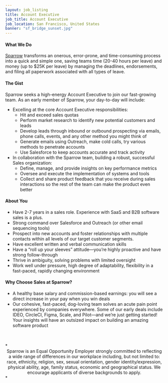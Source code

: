 ```yaml
---
layout: job_listing
title: Account Executive
job_title: Account Executive
job_location: San Francisco, United States
banner: "sf_bridge_sunset.jpg"
---
```


#### What We Do

[Sparrow](https://trysparrow.com/careers) transforms an onerous, error-prone, and time-consuming process into a quick and simple one, saving teams time (20-40 hours per leave) and money (up to $25K per leave) by managing the deadlines, endorsements, and filing all paperwork associated with all types of leave.


#### The Gist

Sparrow seeks a high-energy Account Executive to join our fast-growing team. As an early member of Sparrow, your day-to-day will include:
 * Excelling at the core Account Executive responsibilities:
    * Hit and exceed sales quotas
    * Perform market research to identify new potential customers and leads
    * Develop leads through inbound or outbound prospecting via emails, phone calls, events, and any other method you might think of
    * Generate emails using Outreach, make cold calls, try various methods to penetrate accounts
    * Use Salesforce to keep accounts accurate and track activity
 * In collaboration with the Sparrow team, building a robust, successful Sales organization:
    * Define, manage, and provide insights on key performance metrics
    * Oversee and execute the implementation of systems and tools
    * Collect and share product feedback that you receive during sales interactions so the rest of the team can make the product even better


#### About You

 * Have 2-7 years in a sales role. Experience with SaaS and B2B software sales is a plus.
 * Strong command over Salesforce and Outreach (or other email sequencing tools)
 * Prospect into new accounts and foster relationships with multiple contacts within all levels of our target customer segments.
 * Have excellent written and verbal communication skills
 * Have a “roll up your sleeves” attitude—you’re highly proactive and have strong follow-through
 * Thrive in ambiguity, solving problems with limited oversight
 * Work well under pressure, high degree of adaptability, flexibility in a fast-paced, rapidly changing environment


#### Why Choose Sales at Sparrow?

 * A healthy base salary and commission-based earnings: you will see a direct increase in your pay when you win deals
 * Our cohesive, fast-paced, dog-loving team solves an acute pain point experienced by companies everywhere. Some of our early deals include IDEO, CircleCI, Figma, Scale, and Pilot—and we’re just getting started!
Your insights will have an outsized impact on building an amazing software product


<br>
<br>
*<center>
  Sparrow is an Equal Opportunity Employer strongly committed to reflecting a wide range of
  differences in our workplace including, but not limited to: race, ethnicity, religion, sex,
  sexual orientation, gender identity/expression, physical ability, age, family status, economic
  and geographical status. We encourage applicants of diverse backgrounds to apply.
  </center>*
